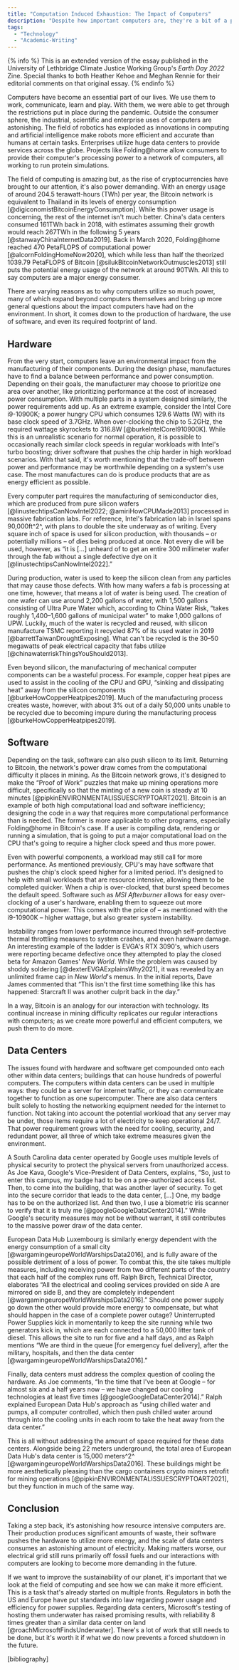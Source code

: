 ```yaml
---
title: "Computation Induced Exhaustion: The Impact of Computers"
description: "Despite how important computers are, they're a bit of a problem for our climate."
tags:
  - "Technology"
  - "Academic-Writing"
---
```


{% info %} This is an extended version of the essay published in the University of Lethbridge Climate Justice Working Group's _Earth Day 2022_ Zine. Special thanks to both Heather Kehoe and Meghan Rennie for their editorial comments on that original essay. {% endinfo %}

Computers have become an essential part of our lives. We use them to work, communicate, learn and play. With them, we were able to get through the restrictions put in place during the pandemic. Outside the consumer sphere, the industrial, scientific and enterprise uses of computers are astonishing. The field of robotics has exploded as innovations in computing and artificial intelligence make robots more efficient and accurate than humans at certain tasks. Enterprises utilize huge data centers to provide services across the globe. Projects like Folding@home allow consumers to provide their computer's processing power to a network of computers, all working to run protein simulations.

The field of computing is amazing but, as the rise of cryptocurrencies have brought to our attention, it's also power demanding. With an energy usage of around 204.5 terawatt-hours (TWh) per year, the Bitcoin network is equivalent to Thailand in its levels of energy consumption [@digiconomistBitcoinEnergyConsumption]. While this power usage is concerning, the rest of the internet isn't much better. China's data centers consumed 161TWh back in 2018, with estimates assuming their growth would reach 267TWh in the following 5 years [@stanwayChinaInternetData2019]. Back in March 2020, Folding@home reached 470 PetaFLOPS of computational power [@alcornFoldingHomeNow2020], which while less than half the theorized 1039.79 PetaFLOPS of Bitcoin [@silukBitcoinNetworkOutmuscles2013] still puts the potential energy usage of the network at around 90TWh. All this to say computers are a major energy consumer.

There are varying reasons as to why computers utilize so much power, many of which expand beyond computers themselves and bring up more general questions about the impact computers have had on the environment. In short, it comes down to the production of hardware, the use of software, and even its required footprint of land.

## Hardware

From the very start, computers leave an environmental impact from the manufacturing of their components. During the design phase, manufactures have to find a balance between performance and power consumption. Depending on their goals, the manufacturer may choose to prioritize one area over another, like prioritizing performance at the cost of increased power consumption. With multiple parts in a system designed similarly, the power requirements add up. As an extreme example, consider the Intel Core i9-10900K; a power hungry CPU which consumes 129.6 Watts (W) with its base clock speed of 3.7GHz. When over-clocking the chip to 5.2GHz, the required wattage skyrockets to 316.8W [@burkeIntelCoreI910900K]. While this is an unrealistic scenario for normal operation, it is possible to occasionally reach similar clock speeds in regular workloads with Intel's turbo boosting; driver software that pushes the chip harder in high workload scenarios. With that said, it's worth mentioning that the trade-off between power and performance may be worthwhile depending on a system's use case. The most manufactures can do is produce products that are as energy efficient as possible.

Every computer part requires the manufacturing of semiconductor dies, which are produced from pure silicon wafers [@linustechtipsCanNowIntel2022; @amiriHowCPUMade2013] processed in massive fabrication labs. For reference, Intel's fabrication lab in Israel spans 90,000ft^2^, with plans to double the site underway as of writing. Every square inch of space is used for silicon production, with thousands – or potentially millions – of dies being produced at once. Not every die will be used, however, as “it is […] unheard of to get an entire 300 millimeter wafer through the fab without a single defective dye on it [@linustechtipsCanNowIntel2022].”

During production, water is used to keep the silicon clean from any particles that may cause those defects. With how many wafers a fab is processing at one time, however, that means a lot of water is being used. The creation of one wafer can use around 2,200 gallons of water, with 1,500 gallons consisting of Ultra Pure Water which, according to China Water Risk, “takes roughly 1,400–1,600 gallons of municipal water” to make 1,000 gallons of UPW. Luckily, much of the water is recycled and reused, with silicon manufacture TSMC reporting it recycled 87% of its used water in 2019 [@barrettTaiwanDroughtExposing]. What can't be recycled is the 30–50 megawatts of peak electrical capacity that fabs utilize [@chinawaterriskThingsYouShould2013].

Even beyond silicon, the manufacturing of mechanical computer components can be a wasteful process. For example, copper heat pipes are used to assist in the cooling of the CPU and GPU, “sinking and dissipating heat” away from the silicon components [@burkeHowCopperHeatpipes2019]. Much of the manufacturing process creates waste, however, with about 3% out of a daily 50,000 units unable to be recycled due to becoming impure during the manufacturing process [@burkeHowCopperHeatpipes2019].

## Software

Depending on the task, software can also push silicon to its limit. Returning to Bitcoin, the network's power draw comes from the computational difficulty it places in mining. As the Bitcoin network grows, it's designed to make the “Proof of Work” puzzles that make up mining operations more difficult, specifically so that the minting of a new coin is steady at 10 minutes [@pipkinENVIRONMENTALISSUESCRYPTOART2021]. Bitcoin is an example of both high computational load and software inefficiency; designing the code in a way that requires more computational performance than is needed. The former is more applicable to other programs, especially Folding@home in Bitcoin's case. If a user is compiling data, rendering or running a simulation, that is going to put a major computational load on the CPU that's going to require a higher clock speed and thus more power.

Even with powerful components, a workload may still call for more performance. As mentioned previously, CPU's may have software that pushes the chip's clock speed higher for a limited period. It's designed to help with small workloads that are resource intensive, allowing them to be completed quicker. When a chip is over-clocked, that burst speed becomes the default speed. Software such as _MSI Afterburner_ allows for easy over-clocking of a user's hardware, enabling them to squeeze out more computational power. This comes with the price of – as mentioned with the i9-10900K – higher wattage, but also greater system instability.

Instability ranges from lower performance incurred through self-protective thermal throttling measures to system crashes, and even hardware damage. An interesting example of the ladder is EVGA's RTX 3090's, which users were reporting became defective once they attempted to play the closed beta for Amazon Games' _New World_. While the problem was caused by shoddy soldering [@dexterEVGAExplainsWhy2021], it was revealed by an unlimited frame cap in _New World_'s menus. In the initial reports, Dave James commented that “This isn't the first time something like this has happened: Starcraft II was another culprit back in the day.”

In a way, Bitcoin is an analogy for our interaction with technology. Its continual increase in mining difficulty replicates our regular interactions with computers; as we create more powerful and efficient computers, we push them to do more.

## Data Centers

The issues found with hardware and software get compounded onto each other within data centers; buildings that can house hundreds of powerful computers. The computers within data centers can be used in multiple ways: they could be a server for internet traffic, or they can communicate together to function as one supercomputer. There are also data centers built solely to hosting the networking equipment needed for the internet to function. Not taking into account the potential workload that any server may be under, those items require a lot of electricity to keep operational 24/7. That power requirement grows with the need for cooling, security, and redundant power, all three of which take extreme measures given the environment.

A South Carolina data center operated by Google uses multiple levels of physical security to protect the physical servers from unauthorized access. As Joe Kava, Google's Vice-President of Data Centers, explains, “So, just to enter this campus, my badge had to be on a pre-authorized access list. Then, to come into the building, that was another layer of security. To get into the secure corridor that leads to the data center, […] One, my badge has to be on the authorized list. And then two, I use a biometric iris scanner to verify that it is truly me [@googleGoogleDataCenter2014].” While Google's security measures may not be without warrant, it still contributes to the massive power draw of the data center.

European Data Hub Luxembourg is similarly energy dependent with the energy consumption of a small city [@wargamingeuropeWorldWarshipsData2016], and is fully aware of the possible detriment of a loss of power. To combat this, the site takes multiple measures, including receiving power from two different parts of the country that each half of the complex runs off. Ralph Birch, Technical Director, elaborates “All the electrical and cooling services provided on side A are mirrored on side B, and they are completely independent [@wargamingeuropeWorldWarshipsData2016].” Should one power supply go down the other would provide more energy to compensate, but what should happen in the case of a complete power outage? Uninterrupted Power Supplies kick in momentarily to keep the site running while two generators kick in, which are each connected to a 50,000 litter tank of diesel. This allows the site to run for five and a half days, and as Ralph mentions “We are third in the queue [for emergency fuel delivery], after the military, hospitals, and then the data center [@wargamingeuropeWorldWarshipsData2016].”

Finally, data centers must address the complex question of cooling the hardware. As Joe comments, “In the time that I've been at Google – for almost six and a half years now – we have changed our cooling technologies at least five times [@googleGoogleDataCenter2014].” Ralph explained European Data Hub's approach as “using chilled water and pumps, all computer controlled, which then push chilled water around through into the cooling units in each room to take the heat away from the data center.”

This is all without addressing the amount of space required for these data centers. Alongside being 22 meters underground, the total area of European Data Hub's data center is 15,000 meters^2^ [@wargamingeuropeWorldWarshipsData2016]. These buildings might be more aesthetically pleasing than the cargo containers crypto miners retrofit for mining operations [@pipkinENVIRONMENTALISSUESCRYPTOART2021], but they function in much of the same way.

## Conclusion

Taking a step back, it’s astonishing how resource intensive computers are. Their production produces significant amounts of waste, their software pushes the hardware to utilize more energy, and the scale of data centers consumes an astonishing amount of electricity. Making matters worse, our electrical grid still runs primarily off fossil fuels and our interactions with computers are looking to become more demanding in the future.

If we want to improve the sustainability of our planet, it's important that we look at the field of computing and see how we can make it more efficient. This is a task that's already started on multiple fronts. Regulators in both the US and Europe have put standards into law regarding power usage and efficiency for power supplies. Regarding data centers, Microsoft's testing of hosting them underwater has raised promising results, with reliability 8 times greater than a similar data center on land [@roachMicrosoftFindsUnderwater]. There's a lot of work that still needs to be done, but it's worth it if what we do now prevents a forced shutdown in the future.

[bibliography]
